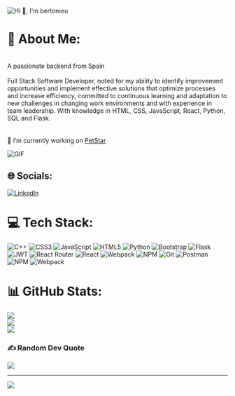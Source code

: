 ![Hi 👋, I'm bertomeu](https://res.cloudinary.com/dyvut6idr/image/upload/v1728318368/Hi_I_m_bertomeu_1_tipk4c.png)

# 💫 About Me:
<br>A passionate backend from Spain<br><br>Full Stack Software Developer, noted for my ability to identify improvement opportunities and implement effective solutions that optimize processes and increase efficiency, committed to continuous learning and adaptation to new challenges in changing work environments and with experience in team leadership. With knowledge in HTML, CSS, JavaScript, React, Python, SQL and Flask.<br><br><br>🔭 I’m currently working on [PetStar](https://github.com/bertomeu/bertomeu-PetStars)<br>

![GIF](https://res.cloudinary.com/dyvut6idr/image/upload/v1728319929/giphy_1_cfj2lw.gif)


## 🌐 Socials:
[![LinkedIn](https://img.shields.io/badge/LinkedIn-%230077B5.svg?logo=linkedin&logoColor=white)](https://linkedin.com/in/in/jcbertomeu) 

# 💻 Tech Stack:
![C++](https://img.shields.io/badge/c++-%2300599C.svg?style=for-the-badge&logo=c%2B%2B&logoColor=white) ![CSS3](https://img.shields.io/badge/css3-%231572B6.svg?style=for-the-badge&logo=css3&logoColor=white) ![JavaScript](https://img.shields.io/badge/javascript-%23323330.svg?style=for-the-badge&logo=javascript&logoColor=%23F7DF1E) ![HTML5](https://img.shields.io/badge/html5-%23E34F26.svg?style=for-the-badge&logo=html5&logoColor=white) ![Python](https://img.shields.io/badge/python-3670A0?style=for-the-badge&logo=python&logoColor=ffdd54) ![Bootstrap](https://img.shields.io/badge/bootstrap-%238511FA.svg?style=for-the-badge&logo=bootstrap&logoColor=white) ![Flask](https://img.shields.io/badge/flask-%23000.svg?style=for-the-badge&logo=flask&logoColor=white) ![JWT](https://img.shields.io/badge/JWT-black?style=for-the-badge&logo=JSON%20web%20tokens) ![React Router](https://img.shields.io/badge/React_Router-CA4245?style=for-the-badge&logo=react-router&logoColor=white) ![React](https://img.shields.io/badge/react-%2320232a.svg?style=for-the-badge&logo=react&logoColor=%2361DAFB) ![Webpack](https://img.shields.io/badge/webpack-%238DD6F9.svg?style=for-the-badge&logo=webpack&logoColor=black) ![NPM](https://img.shields.io/badge/NPM-%23CB3837.svg?style=for-the-badge&logo=npm&logoColor=white) ![Git](https://img.shields.io/badge/git-%23F05033.svg?style=for-the-badge&logo=git&logoColor=white) ![Postman](https://img.shields.io/badge/Postman-FF6C37?style=for-the-badge&logo=postman&logoColor=white) ![NPM](https://img.shields.io/badge/NPM-%23CB3837.svg?style=for-the-badge&logo=npm&logoColor=white) ![Webpack](https://img.shields.io/badge/webpack-%238DD6F9.svg?style=for-the-badge&logo=webpack&logoColor=black)
# 📊 GitHub Stats:
![](https://github-readme-stats.vercel.app/api?username=bertomeu&theme=dark&hide_border=false&include_all_commits=true&count_private=true)<br/>
![](https://github-readme-streak-stats.herokuapp.com/?user=bertomeu&theme=dark&hide_border=false)<br/>
![](https://github-readme-stats.vercel.app/api/top-langs/?username=bertomeu&theme=dark&hide_border=false&include_all_commits=true&count_private=true&layout=compact)

### ✍️ Random Dev Quote
![](https://quotes-github-readme.vercel.app/api?type=horizontal&theme=radical)



---
[![](https://visitcount.itsvg.in/api?id=bertomeu&icon=0&color=0)](https://visitcount.itsvg.in)

<!-- Proudly created with GPRM ( https://gprm.itsvg.in ) -->
